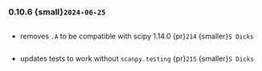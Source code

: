 ### 0.10.6 {small}`2024-06-25`

```{rubric} Bug fixes
```
 * removes `.A` to be compatible with scipy 1.14.0 {pr}`214` {smaller}`S Dicks`

```{rubric} Misc
```
* updates tests to work without `scanpy.testing` {pr}`215` {smaller}`S Dicks`
